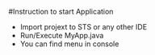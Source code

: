 #Instruction to start Application
- Import projext to STS or any other IDE
- Run/Execute MyApp.java
- You can find menu in console
